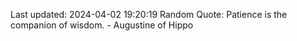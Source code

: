 Last updated: 2024-04-02 19:20:19
Random Quote: Patience is the companion of wisdom. - Augustine of Hippo